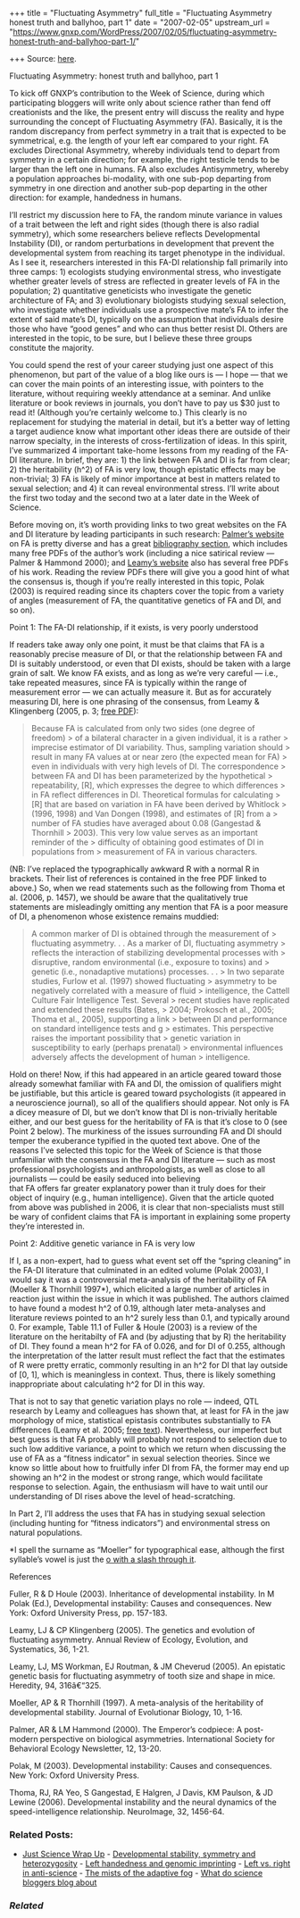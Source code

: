 +++
title = "Fluctuating Asymmetry"
full_title = "Fluctuating Asymmetry honest truth and ballyhoo, part 1"
date = "2007-02-05"
upstream_url = "https://www.gnxp.com/WordPress/2007/02/05/fluctuating-asymmetry-honest-truth-and-ballyhoo-part-1/"

+++
Source: [here](https://www.gnxp.com/WordPress/2007/02/05/fluctuating-asymmetry-honest-truth-and-ballyhoo-part-1/).

Fluctuating Asymmetry: honest truth and ballyhoo, part 1

To kick off GNXP’s contribution to the Week of Science, during which participating bloggers will write only about science rather than fend off creationists and the like, the present entry will discuss the reality and hype surrounding the concept of Fluctuating Asymmetry (FA). Basically, it is the random discrepancy from perfect symmetry in a trait that is expected to be symmetrical, e.g. the length of your left ear compared to your right. FA excludes Directional Asymmetry, whereby individuals tend to depart from symmetry in a certain direction; for example, the right testicle tends to be larger than the left one in humans. FA also excludes Antisymmetry, whereby a population approaches bi-modality, with one sub-pop departing from symmetry in one direction and another sub-pop departing in the other direction: for example, handedness in humans.

I’ll restrict my discussion here to FA, the random minute variance in values of a trait between the left and right sides (though there is also radial symmetry), which some researchers believe reflects Developmental Instability (DI), or random perturbations in development that prevent the developmental system from reaching its target phenotype in the individual. As I see it, researchers interested in this FA-DI relationship fall primarily into three camps: 1) ecologists studying environmental stress, who investigate whether greater levels of stress are reflected in greater levels of FA in the population; 2) quantitative geneticists who investigate the genetic architecture of FA; and 3) evolutionary biologists studying sexual selection, who investigate whether individuals use a prospective mate’s FA to infer the extent of said mate’s DI, typically on the assumption that individuals desire those who have “good genes” and who can thus better resist DI. Others are interested in the topic, to be sure, but I believe these three groups constitute the majority.

You could spend the rest of your career studying just one aspect of this phenomenon, but part of the value of a blog like ours is — I hope — that we can cover the main points of an interesting issue, with pointers to the literature, without requiring weekly attendance at a seminar. And unlike literature or book reviews in journals, you don’t have to pay us \$30 just to read it! (Although you’re certainly welcome to.) This clearly is no replacement for studying the material in detail, but it’s a better way of letting a target audience know what important other ideas there are outside of their narrow specialty, in the interests of cross-fertilization of ideas. In this spirit, I’ve summarized 4 important take-home lessons from my reading of the FA-DI literature. In brief, they are: 1) the link between FA and DI is far from clear; 2) the heritability (h^2) of FA is very low, though epistatic effects may be non-trivial; 3) FA is likely of minor importance at best in matters related to sexual selection; and 4) it can reveal environmental stress. I’ll write about the first two today and the second two at a later date in the Week of Science.

Before moving on, it’s worth providing links to two great websites on the FA and DI literature by leading participants in such research: [Palmer’s website](http://www2.biology.ualberta.ca/palmer/asym/asymmetry.htm) on FA is pretty diverse and has a great [bibliography section](http://www2.biology.ualberta.ca/palmer/asym/FA/FA-Refs.htm#FA%20reviews), which includes many free PDFs of the author’s work (including a nice satirical review — Palmer & Hammond 2000); and [Leamy’s website](http://www.bioweb.uncc.edu/Faculty/Leamy/index.htm) also has several free PDFs of his work. Reading the review PDFs there will give you a good hint of what the consensus is, though if you’re really interested in this topic, Polak (2003) is required reading since its chapters cover the topic from a variety of angles (measurement of FA, the quantitative genetics of FA and DI, and so on).

Point 1: The FA-DI relationship, if it exists, is very poorly understood

If readers take away only one point, it must be that claims that FA is a reasonably precise measure of DI, or that the relationship between FA and DI is suitably understood, or even that DI exists, should be taken with a large grain of salt. We know FA exists, and as long as we’re very careful — i.e., take repeated measures, since FA is typically within the range of measurement error — we can actually measure it. But as for accurately measuring DI, here is one phrasing of the consensus, from Leamy & Klingenberg (2005, p. 3; [free PDF](http://www.bioweb.uncc.edu/Faculty/Leamy/LeamyKlingenbergreview.pdf)):

> Because FA is calculated from only two sides (one degree of freedom) > of a bilateral character in a given individual, it is a rather > imprecise estimator of DI variability. Thus, sampling variation should > result in many FA values at or near zero (the expected mean for FA) > even in individuals with very high levels of DI. The correspondence > between FA and DI has been parameterized by the hypothetical > repeatability, \[R\], which expresses the degree to which differences > in FA reflect differences in DI. Theoretical formulas for calculating > \[R\] that are based on variation in FA have been derived by Whitlock > (1996, 1998) and Van Dongen (1998), and estimates of \[R\] from a > number of FA studies have averaged about 0.08 (Gangestad & Thornhill > 2003). This very low value serves as an important reminder of the > difficulty of obtaining good estimates of DI in populations from > measurement of FA in various characters.

(NB: I’ve replaced the typographically awkward R with a normal R in brackets. Their list of references is contained in the free PDF linked to above.) So, when we read statements such as the following from Thoma et al. (2006, p. 1457), we should be aware that the qualitatively true statements are misleadingly omitting any mention that FA is a poor measure of DI, a phenomenon whose existence remains muddied:

> A common marker of DI is obtained through the measurement of > fluctuating asymmetry. . . As a marker of DI, fluctuating asymmetry > reflects the interaction of stabilizing developmental processes with > disruptive, random environmental (i.e., exposure to toxins) and > genetic (i.e., nonadaptive mutations) processes. . . >
> In two separate studies, Furlow et al. (1997) showed fluctuating > asymmetry to be negatively correlated with a measure of fluid > intelligence, the Cattell Culture Fair Intelligence Test. Several > recent studies have replicated and extended these results (Bates, > 2004; Prokosch et al., 2005; Thoma et al., 2005), supporting a link > between DI and performance on standard intelligence tests and g > estimates. This perspective raises the important possibility that > genetic variation in susceptibility to early (perhaps prenatal) > environmental influences adversely affects the development of human > intelligence.

Hold on there! Now, if this had appeared in an article geared toward those already somewhat familiar with FA and DI, the omission of qualifiers might be justifiable, but this article is geared toward psychologists (it appeared in a neuroscience journal), so all of the qualifiers should appear. Not only is FA a dicey measure of DI, but we don’t know that DI is non-trivially heritable either, and our best guess for the heritability of FA is that it’s close to 0 (see Point 2 below). The murkiness of the issues surrounding FA and DI should temper the exuberance typified in the quoted text above. One of the reasons I’ve selected this topic for the Week of Science is that those unfamiliar with the consensus in the FA and DI literature — such as most professional psychologists and anthropologists, as well as close to all journalists — could be easily seduced into believing  
that FA offers far greater explanatory power than it truly does for their object of inquiry (e.g., human intelligence). Given that the article quoted from above was published in 2006, it is clear that non-specialists must still be wary of confident claims that FA is important in explaining some property they’re interested in.

Point 2: Additive genetic variance in FA is very low

If I, as a non-expert, had to guess what event set off the “spring cleaning” in the FA-DI literature that culminated in an edited volume (Polak 2003), I would say it was a controversial meta-analysis of the heritability of FA (Moeller & Thornhill 1997\*), which elicited a large number of articles in reaction just within the issue in which it was published. The authors claimed to have found a modest h^2 of 0.19, although later meta-analyses and literature reviews pointed to an h^2 surely less than 0.1, and typically around 0. For example, Table 11.1 of Fuller & Houle (2003) is a review of the literature on the heritabilty of FA and (by adjusting that by R) the heritability of DI. They found a mean h^2 for FA of 0.026, and for DI of 0.255, although the interpretation of the latter result must reflect the fact that the estimates of R were pretty erratic, commonly resulting in an h^2 for DI that lay outside of \[0, 1\], which is meaningless in context. Thus, there is likely something inappropriate about calculating h^2 for DI in this way.

That is not to say that genetic variation plays no role — indeed, QTL research by Leamy and colleagues has shown that, at least for FA in the jaw morphology of mice, statistical epistasis contributes substantially to FA differences (Leamy et al. 2005; [free text](http://www.nature.com/hdy/journal/v94/n3/full/6800637a.html)). Nevertheless, our imperfect but best guess is that FA probably will probably not respond to selection due to such low additive variance, a point to which we return when discussing the use of FA as a “fitness indicator” in sexual selection theories. Since we know so little about how to fruitfully infer DI from FA, the former may end up showing an h^2 in the modest or strong range, which would facilitate response to selection. Again, the enthusiasm will have to wait until our understanding of DI rises above the level of head-scratching.

In Part 2, I’ll address the uses that FA has in studying sexual selection (including hunting for “fitness indicators”) and environmental stress on natural populations.

\*I spell the surname as “Moeller” for typographical ease, although the first syllable’s vowel is just the [o with a slash through it](https://en.wikipedia.org/wiki/%C3%98).

References

Fuller, R & D Houle (2003). Inheritance of developmental instability. In M Polak (Ed.), Developmental instability: Causes and consequences. New York: Oxford University Press, pp. 157-183.

Leamy, LJ & CP Klingenberg (2005). The genetics and evolution of fluctuating asymmetry. Annual Review of Ecology, Evolution, and Systematics, 36, 1-21.

Leamy, LJ, MS Workman, EJ Routman, & JM Cheverud (2005). An epistatic genetic basis for fluctuating asymmetry of tooth size and shape in mice. Heredity, 94, 316â€“325.

Moeller, AP & R Thornhill (1997). A meta-analysis of the heritability of developmental stability. Journal of Evolutionar Biology, 10, 1-16.

Palmer, AR & LM Hammond (2000). The Emperor’s codpiece: A post-modern perspective on biological asymmetries. International Society for Behavioral Ecology Newsletter, 12, 13-20.

Polak, M (2003). Developmental instability: Causes and consequences. New York: Oxford University Press.

Thoma, RJ, RA Yeo, S Gangestad, E Halgren, J Davis, KM Paulson, & JD Lewine (2006). Developmental instability and the neural dynamics of the speed-intelligence relationship. NeuroImage, 32, 1456-64.

### Related Posts:

- [Just Science Wrap
  Up](https://www.gnxp.com/WordPress/2007/02/12/just-science-wrap-up/) - [Developmental stability, symmetry and
  heterozygosity](https://www.gnxp.com/WordPress/2005/06/30/developmental-stability-symmetry-and-heterozygosity/) - [Left handedness and genomic
  imprinting](https://www.gnxp.com/WordPress/2007/08/05/left-handedness-and-genomic-imprinting/) - [Left vs. right in
  anti-science](https://www.gnxp.com/WordPress/2012/06/21/left-vs-right-in-anti-science/) - [The mists of the adaptive
  fog](https://www.gnxp.com/WordPress/2008/11/18/the-mists-of-the-adaptive-fog/) - [What do science bloggers blog
  about](https://www.gnxp.com/WordPress/2010/08/30/what-do-science-bloggers-blog-about/)

### *Related*

[](https://www.addtoany.com/add_to/facebook?linkurl=https%3A%2F%2Fwww.gnxp.com%2FWordPress%2F2007%2F02%2F05%2Ffluctuating-asymmetry-honest-truth-and-ballyhoo-part-1%2F&linkname=Fluctuating%20Asymmetry%3A%20honest%20truth%20and%20ballyhoo%2C%20part%201 "Facebook")[](https://www.addtoany.com/add_to/twitter?linkurl=https%3A%2F%2Fwww.gnxp.com%2FWordPress%2F2007%2F02%2F05%2Ffluctuating-asymmetry-honest-truth-and-ballyhoo-part-1%2F&linkname=Fluctuating%20Asymmetry%3A%20honest%20truth%20and%20ballyhoo%2C%20part%201 "Twitter")[](https://www.addtoany.com/add_to/email?linkurl=https%3A%2F%2Fwww.gnxp.com%2FWordPress%2F2007%2F02%2F05%2Ffluctuating-asymmetry-honest-truth-and-ballyhoo-part-1%2F&linkname=Fluctuating%20Asymmetry%3A%20honest%20truth%20and%20ballyhoo%2C%20part%201 "Email")[](https://www.addtoany.com/share)
